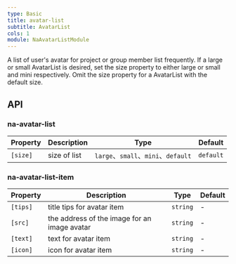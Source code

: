 ```yaml
---
type: Basic
title: avatar-list
subtitle: AvatarList
cols: 1
module: NaAvatarListModule
---
```


A list of user's avatar for project or group member list frequently. If a large or small AvatarList is desired, set the size property to either large or small and mini respectively. Omit the size property for a AvatarList with the default size.

## API

### na-avatar-list

| Property | Description  | Type                                | Default   |
| -------- | ------------ | ----------------------------------- | --------- |
| `[size]` | size of list | `large`、`small`、`mini`、`default` | `default` |

### na-avatar-list-item

| Property | Description                                  | Type     | Default |
| -------- | -------------------------------------------- | -------- | ------- |
| `[tips]` | title tips for avatar item                   | `string` | -       |
| `[src]`  | the address of the image for an image avatar | `string` | -       |
| `[text]` | text for avatar item                         | `string` | -       |
| `[icon]` | icon for avatar item                         | `string` | -       |
